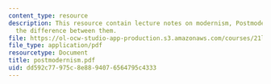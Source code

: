 ```yaml
---
content_type: resource
description: This resource contain lecture notes on modernism, Postmodernism, and
  the difference between them.
file: https://ol-ocw-studio-app-production.s3.amazonaws.com/courses/21l-488-contemporary-literature-british-novels-now-spring-2007/dd592c77975c8e8894076564795c4333_postmodernism.pdf
file_type: application/pdf
resourcetype: Document
title: postmodernism.pdf
uid: dd592c77-975c-8e88-9407-6564795c4333
---
```

